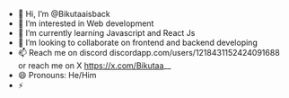 - 👋 Hi, I’m @Bikutaaisback
- 👀 I’m interested in Web development
- 🌱 I’m currently learning Javascript and React Js
- 💞️ I’m looking to collaborate on frontend and backend developing
- 📫 Reach me on discord discordapp.com/users/1218431152424091688 or reach me on X https://x.com/Bikutaa__
- 😄 Pronouns: He/Him
- ⚡ 

<!---
Bikutaaisback/Bikutaaisback is a ✨ special ✨ repository because its `README.md` (this file) appears on your GitHub profile.
You can click the Preview link to take a look at your changes.
--->
